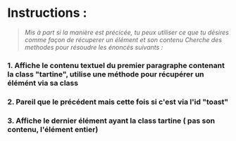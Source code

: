 # Instructions :
>*Mis à part si la manière est précicée, tu peux utiliser ce que tu désires comme façon de récuperer un élément et son contenu*
>*Cherche des methodes pour résoudre les énoncés suivants :*


### 1. Affiche le contenu textuel du premier paragraphe contenant la class "tartine", utilise une méthode pour récupérer un élémént via sa class
### 2. Pareil que le précédent mais cette fois si c'est via l'id "toast"
### 3. Affiche le dernier élément ayant la class tartine ( pas son contenu, l'élément entier)